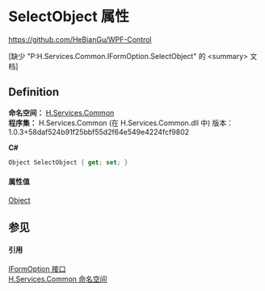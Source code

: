 # SelectObject 属性
https://github.com/HeBianGu/WPF-Control

\[缺少 "P:H.Services.Common.IFormOption.SelectObject" 的 &lt;summary&gt; 文档\]



## Definition
**命名空间：** <a href="b9cdd84f-6623-a51a-f53b-465103ced202">H.Services.Common</a>  
**程序集：** H.Services.Common (在 H.Services.Common.dll 中) 版本：1.0.3+58daf524b91f25bbf55d2f64e549e4224fcf9802

**C#**
``` C#
Object SelectObject { get; set; }
```



#### 属性值
<a href="https://learn.microsoft.com/dotnet/api/system.object" target="_blank" rel="noopener noreferrer">Object</a>

## 参见


#### 引用
<a href="d3366227-fd55-0956-5f37-96c59f784915">IFormOption 接口</a>  
<a href="b9cdd84f-6623-a51a-f53b-465103ced202">H.Services.Common 命名空间</a>  
